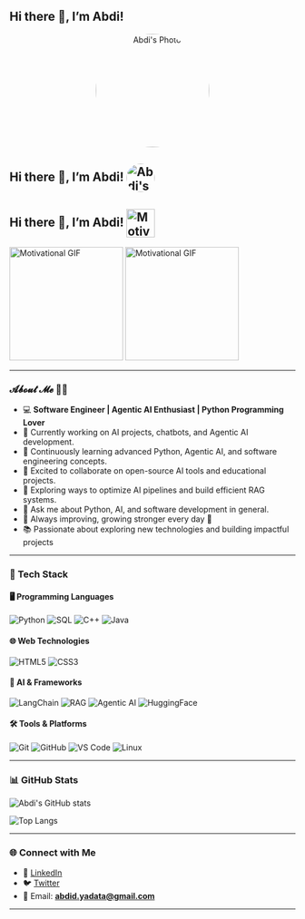 ## Hi there 👋, I’m Abdi! 
<p align="center">
  <img src="https://avatars.githubusercontent.com/AbdiD21" alt="Abdi's Photo" width="200" style="border-radius:50%;" />
</p>


## Hi there 👋, I’m Abdi! <img src="https://avatars.githubusercontent.com/AbdiD21" alt="Abdi's Photo" width="50" style="border-radius:50%; vertical-align:middle;" />


## Hi there 👋, I’m Abdi! <img src="https://media.giphy.com/media/3oEjI6SIIHBdRxXI40/giphy.gif" alt="Motivation GIF" width="50" style="vertical-align:middle;" />




<img src="assets/motivation.gif" alt="Motivational GIF" width="200" />


<img src="https://media.giphy.com/media/3oEjI6SIIHBdRxXI40/giphy.gif" alt="Motivational GIF" width="200" />











---
### 𝓐𝓫𝓸𝓾𝓽 𝓜𝓮 🙋‍♂️
- 💻 **Software Engineer | Agentic AI Enthusiast | Python Programming Lover**  
- 🔭 Currently working on AI projects, chatbots, and Agentic AI development.  
- 🌱 Continuously learning advanced Python, Agentic AI, and software engineering concepts.
- 👯 Excited to collaborate on open-source AI tools and educational projects.  
- 🤔 Exploring ways to optimize AI pipelines and build efficient RAG systems.  
- 💬 Ask me about Python, AI, and software development in general. 
- 💪 Always improving, growing stronger every day 🚀  
- 📚 Passionate about exploring new technologies and building impactful projects

---
### 🚀 Tech Stack

#### 🖥️ Programming Languages
![Python](https://img.shields.io/badge/Python-3776AB?style=for-the-badge&logo=python&logoColor=white) ![SQL](https://img.shields.io/badge/SQL-003B57?style=for-the-badge&logo=postgresql&logoColor=white) ![C++](https://img.shields.io/badge/C++-00599C?style=for-the-badge&logo=cplusplus&logoColor=white) ![Java](https://img.shields.io/badge/Java-007396?style=for-the-badge&logo=java&logoColor=white)


#### 🌐 Web Technologies
![HTML5](https://img.shields.io/badge/HTML5-E34F26?style=for-the-badge&logo=html5&logoColor=white) ![CSS3](https://img.shields.io/badge/CSS3-1572B6?style=for-the-badge&logo=css3&logoColor=white)


#### 🤖 AI & Frameworks
![LangChain](https://img.shields.io/badge/LangChain-1C3C3C?style=for-the-badge&logo=chainlink&logoColor=white) ![RAG](https://img.shields.io/badge/RAG%20(Retrieval%20Augmented%20Generation)-FF6F00?style=for-the-badge&logo=google&logoColor=white) ![Agentic AI](https://img.shields.io/badge/Agentic%20AI-000000?style=for-the-badge&logo=artstation&logoColor=white) ![HuggingFace](https://img.shields.io/badge/HuggingFace-FFD21E?style=for-the-badge&logo=huggingface&logoColor=black)

#### 🛠️ Tools & Platforms
![Git](https://img.shields.io/badge/Git-F05032?style=for-the-badge&logo=git&logoColor=white) ![GitHub](https://img.shields.io/badge/GitHub-181717?style=for-the-badge&logo=github&logoColor=white) ![VS Code](https://img.shields.io/badge/VS%20Code-0078D4?style=for-the-badge&logo=visualstudiocode&logoColor=white) ![Linux](https://img.shields.io/badge/Linux-FCC624?style=for-the-badge&logo=linux&logoColor=black)

---

### 📊 GitHub Stats
![Abdi's GitHub stats](https://github-readme-stats.vercel.app/api?username=abdi7d&show_icons=true&theme=tokyonight)  

![Top Langs](https://github-readme-stats.vercel.app/api/top-langs/?username=abdi7d&layout=compact&theme=tokyonight)

---

### 🌐 Connect with Me
- 💼 [LinkedIn](https://www.linkedin.com/in/abdi7d/)  
- 🐦 [Twitter](https://x.com/abdi7d)  
- 📧 Email: **abdid.yadata@gmail.com**  

---
